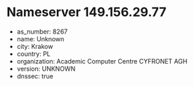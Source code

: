 # Nameserver 149.156.29.77

* as_number: 8267
* name: Unknown
* city: Krakow
* country: PL
* organization: Academic Computer Centre CYFRONET AGH
* version: UNKNOWN
* dnssec: true
